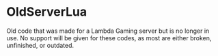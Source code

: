 # OldServerLua
 Old code that was made for a Lambda Gaming server but is no longer in use. No support will be given for these codes, as most are either broken, unfinished, or outdated.
